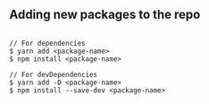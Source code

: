 ## Adding new packages to the repo

```

// For dependencies
$ yarn add <package-name>
$ npm install <package-name>

// For devDependencies
$ yarn add -D <package-name>
$ npm install --save-dev <package-name>